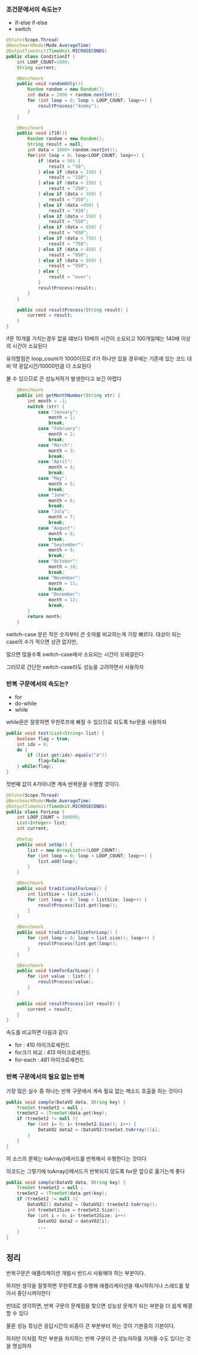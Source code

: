 ### 조건문에서의 속도는?
- if-else if-else
- switch

```java
@State(Scope.Thread)
@BenchmarkMode(Mode.AverageTime)
@OutputTimeUnit(TimeUnit.MICROSECONDS)
public class ConditionIf {
    int LOOP_COUNT=1000;
    String current;

    @Benchmark
    public void randomOnly(){
        Random random = new Random();
        int data = 1000 + random.nextInt();
        for (int loop = 0; loop < LOOP_COUNT; loop++) {
            resultProcess("dummy");
        }
    }

    @Benchmark
    public void if10(){
        Random random = new Random();
        String result = null;
        int data = 1000+ random.nextInt();
        for(int loop = 0; loop<LOOP_COUNT; loop++) {
            if (data < 50) {
                result = "50";
            } else if (data < 150) {
                result = "150";
            } else if (data < 250) {
                result = "250";
            } else if (data < 350) {
                result = "350";
            } else if (data <450) {
                result = "450";
            } else if (data < 550) {
                result = "550";
            } else if (data < 650) {
                result = "650";
            } else if (data < 750) {
                result = "750";
            } else if (data < 850) {
                result = "850";
            } else if (data < 950) {
                result = "950";
            } else {
                result = "over";
            }
            resultProcess(result);
        }
    }

    public void resultProcess(String result) {
        current = result;
    }
}

```

if문 10개를 거치는경우 없을 떄보다 10배의 시간이 소요되고 100개일때는 140배 이상의 시간이 소요된다

유의할점은 loop_count가 1000이므로 if가 하나만 있을 경우에는 기존에 있는 코드 대비 약 응답시간/10000만큼 더 소요된다 

볼 수 있으므로 큰 성능저하가 발생한다고 보긴 어렵다


```java
    @Benchmark
    public int getMonthNumber(String str) {
        int month = -1;
        switch (str) {
            case "January":
                month = 1;
                break;
            case "February":
                month = 2;
                break;
            case "March":
                month = 3;
                break;
            case "April":
                month = 4;
                break;
            case "May":
                month = 5;
                break;
            case "June":
                month = 6;
                break;
            case "July":
                month = 7;
                break;
            case "August":
                month = 8;
                break;
            case "September":
                month = 9;
                break;
            case "October":
                month = 10;
                break;
            case "November":
                month = 11;
                break;
            case "December":
                month = 12;
                break;
        }
        return month;
    }
```

switch-case 문은 작은 숫자부터 큰 숫자를 비교하는게 가장 빠르다. 대상이 되는 case의 수가 적으면 상관 없지만,

많으면 많을수록 switch-case에서 소요되는 시간이 오래걸린다

그러므로 간단한 switch-case라도 성능을 고려하면서 사용하자

### 반복 구문에서의 속도는?

- for
- do-while
- while

while문은 잘못하면 무한루프에 빠질 수 있으므로 되도록 for문을 사용하자

```java
public void test(List<String> list) {
    boolean flag = true;
    int idx = 0;
    do {
        if (list.get(idx).equals("A"))
            flag=false;
    } while(flag);
}
```

첫번째 값이 A가아니면 계속 반복문을 수행할 것이다.

```java
@State(Scope.Thread)
@BenchmarkMode(Mode.AverageTime)
@OutputTimeUnit(TimeUnit.MICROSECONDS)
public class ForLoop {
    int LOOP_COUNT = 100000;
    List<Integer> list;
    int current;

    @Setup
    public void setUp() {
        list = new ArrayList<>(LOOP_COUNT);
        for (int loop = 0; loop < LOOP_COUNT; loop++) {
            list.add(loop);
        }
    }

    @Benchmark
    public void traditionalForLoop() {
        int listSize = list.size();
        for (int loop = 0; loop < listSize; loop++) {
            resultProcess(list.get(loop));
        }
    }

    @Benchmark
    public void traditionalSizeForLoop() {
        for (int loop = 0; loop < list.size(); loop++) {
            resultProcess(list.get(loop));
        }
    }

    @Benchmark
    public void timeForEachLoop() {
        for (int value : list) {
            resultProcess(value);
        }
    }

    public void resultProcess(int result) {
        current = result;
    }
}
```

속도를 비교하면 다음과 같다
- for : 410 마이크로세컨드
- for크기 비교 : 413 마이크로세컨드
- for-each : 481 마이크로세컨드

### 반복 구문에서의 필요 없는 반복

가장 많은 실수 중 하나는 반복 구문에서 계속 필요 없는 메소드 호출을 하는 것이다

```java
public void sample(DataVO data, String key) {
    TreeSet treeSet2 = null ;
    treeSet2 = (TreeSet)data.get(key);
    if (treeSet2 != null ){
        for (int i= 0; i< treeSet2.Size(); i++) {
            DataVO2 data2 = (DataVO2)treeSet.toArray()[i];
        }
    }
}
```

이 소스의 문제는 toArray()메서드를 반복해서 수행한다는 것이다

이코드는 그렇기에 toArray()메서드가 반복되지 않도록 for문 앞으로 옮기는게 좋다


```java
public void sample(DataVO data, String key) {
    TreeSet treeSet2 = null ;
    treeSet2 = (TreeSet)data.get(key);
    if (treeSet2 != null ){
        DataVO2[] dataVo2 = (DataVO2) treeSet2.toArray();
        int treeSet2Size = treeSet2.Size();
        for (int i = 0; i< treeSet2Size; i++)
            DataVO2 data2 = dataVO2[i];
            ...
    }
}
```

## 정리

반복구문은 애플리케이션 개발시 반드시 사용해야 하는 부분이다.

하지만 생각을 잘못하면 무한루프를 수행해 애플리케이션을 재시작하거나 스레드를 찾아서 중단시켜야한다

반대로 생각하면, 반복 구문의 문제점을 찾으면 성능상 문제가 되는 부분을 더 쉽게 해결할 수 있다

물론 성능 튜닝은 응답시간의 비중이 큰 부분부터 하는 것이 기본중의 기본이다.

하지만 이처럼 작은 부분을 차지하는 반복 구문이 큰 성능저하를 가져올 수도 있다는 것을 명심하자


